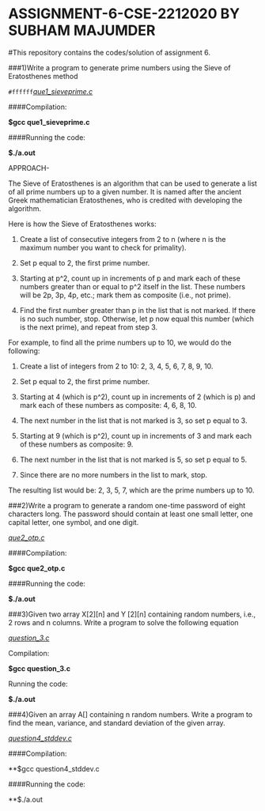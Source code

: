 # ASSIGNMENT-6-CSE-2212020 BY SUBHAM MAJUMDER
#This repository contains the codes/solution of assignment 6.

###1)Write a program to generate prime numbers using the Sieve of Eratosthenes method
 
 `#ffffff`*[que1_sieveprime.c](que1_sieveprime.c)*
 
####Compilation:

**$gcc que1_sieveprime.c**

####Running the code:

**$./a.out**

APPROACH-

The Sieve of Eratosthenes is an algorithm that can be used to generate a list of all prime numbers up to a given number.
It is named after the ancient Greek mathematician Eratosthenes, who is credited with developing the algorithm.

Here is how the Sieve of Eratosthenes works:

1) Create a list of consecutive integers from 2 to n (where n is the maximum number you want to check for primality).

2) Set p equal to 2, the first prime number.

3) Starting at p^2, count up in increments of p and mark each of these numbers greater than or equal to p^2 itself in the list.
   These numbers will be 2p, 3p, 4p, etc.; mark them as composite (i.e., not prime).

4) Find the first number greater than p in the list that is not marked. 
   If there is no such number, stop. Otherwise, let p now equal this number (which is the next prime),
   and repeat from step 3.

For example, to find all the prime numbers up to 10, we would do the following:

1) Create a list of integers from 2 to 10: 2, 3, 4, 5, 6, 7, 8, 9, 10.

2) Set p equal to 2, the first prime number.

3) Starting at 4 (which is p^2), count up in increments of 2 (which is p) and mark each of these numbers as composite: 4, 6, 8, 10.

4) The next number in the list that is not marked is 3, so set p equal to 3.

5) Starting at 9 (which is p^2), count up in increments of 3 and mark each of these numbers as composite: 9.

6) The next number in the list that is not marked is 5, so set p equal to 5.

7) Since there are no more numbers in the list to mark, stop.

The resulting list would be: 2, 3, 5, 7, which are the prime numbers up to 10.

###2)Write a program to generate a random one-time password of eight characters long. The password
should contain at least one small letter, one capital letter, one symbol, and one digit.

 *[que2_otp.c](que2_otp.c)*

####Compilation:

**$gcc que2_otp.c**

####Running the code:

**$./a.out**

###3)Given two array X[2][n] and Y [2][n] containing random numbers, i.e., 2 rows and n columns.
Write a program to solve the following equation

 *[question_3.c](question_3.c)*
 
Compilation:

**$gcc question_3.c**

Running the code:

**$./a.out**

###4)Given an array A[] containing n random numbers. Write a program to find the mean, variance,
and standard deviation of the given array.

 *[question4_stddev.c](question4_stddev.c)*
 
####Compilation:

**$gcc question4_stddev.c

####Running the code:

**$./a.out
